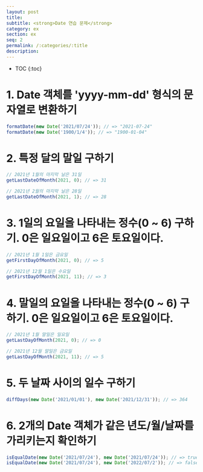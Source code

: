 ```yaml
---
layout: post
title:
subtitle: <strong>Date 연습 문제</strong>
category: ex
section: ex
seq: 2
permalink: /:categories/:title
description:
---
```


* TOC
{:toc}

# 1. Date 객체를 'yyyy-mm-dd' 형식의 문자열로 변환하기

```javascript
formatDate(new Date('2021/07/24')); // => "2021-07-24"
formatDate(new Date('1900/1/4')); // => "1900-01-04"
```

<!--
const formatDate = (() => {
  const format = n => (n < 10 ? '0' + n : n + '');
  return date => `${date.getFullYear()}-${format(date.getMonth() + 1)}-${format(date.getDate())}`;
})();

console.log(formatDate(new Date('2021/07/24'))); // "2021-07-24"
console.log(formatDate(new Date('1900/1/4'))); // "1900-01-04"
 -->

# 2. 특정 달의 말일 구하기

```javascript
// 2021년 1월의 마지막 날은 31일
getLastDateOfMonth(2021, 0); // => 31

// 2021년 2월의 마지막 날은 28일
getLastDateOfMonth(2021, 1); // => 28
```

<!--
// Date 생성자 함수의 2번째 매개변수(월)에 월을 나타내는 정수(0~6)에 1을 더한 값을 전달하면 익월을 가리키는 Date 객체를 반환한다.
// new Date(2021, 0 + 1) => 2021/2/1
// Date 생성자 함수의 3번째 매개변수(날짜)에 0을 전달하면 전월 말일을 가리키는 Date 객체를 반환한다.
// new Date(2021, 0 + 1, 0) => 2021/1/31
const getLastDateOfMonth = (year, month) => new Date(year, month + 1, 0).getDate();

// 2021년 1월의 마자막 날은 31일
console.log(getLastDateOfMonth(2021, 0)); // 31

// 2021년 2월의 마자막 날은 28일
console.log(getLastDateOfMonth(2021, 1)); // 28
 -->

# 3. 1일의 요일을 나타내는 정수(0 ~ 6) 구하기. 0은 일요일이고 6은 토요일이다.

```javascript
// 2021년 1월 1일은 금요일
getFirstDayOfMonth(2021, 0); // => 5

// 2021년 12월 1일은 수요일
getFirstDayOfMonth(2021, 11); // => 3
```

<!--
// Date.prototype.getDay => Date 객체의 요일(0 ~ 6)을 나타내는 정수를 반환한다. 0은 일요일이고 6은 토요일이다.
const getFirstDayOfMonth = (year, month) => new Date(year, month, 1).getDay();

// 2021년 1월 1일은 금요일
getFirstDayOfMonth(2021, 0); // => 5

// 2021년 12월 1일은 수요일
getFirstDayOfMonth(2021, 11); // => 3
 -->

# 4. 말일의 요일을 나타내는 정수(0 ~ 6) 구하기. 0은 일요일이고 6은 토요일이다.

```javascript
// 2021년 1월 말일은 일요일
getLastDayOfMonth(2021, 0); // => 0

// 2021년 12월 말일은 금요일
getLastDayOfMonth(2021, 11); // => 5
```

<!--
// Date 생성자 함수의 2번째 매개변수(월)에 월을 나타내는 정수(0~6)에 1을 더한 값을 전달하면 익월을 가리키는 Date 객체를 반환한다.
// new Date(2021, 0 + 1) => 2021/2/1
// Date 생성자 함수의 3번째 매개변수(날짜)에 0을 전달하면 전월 말일을 가리키는 Date 객체를 반환한다.
// new Date(2021, 0 + 1, 0) => 2021/1/31
const getLastDayOfMonth = (year, month) => new Date(year, month + 1, 0).getDay() ;

// 2021년 1월 말일은 일요일
getLastDayOfMonth(2021, 0); // => 0

// 2021년 12월 말일은 금요일
getLastDayOfMonth(2021, 11); // => 5
 -->

# 5. 두 날짜 사이의 일수 구하기

```javascript
diffDays(new Date('2021/01/01'), new Date('2021/12/31')); // => 364
```

<!--
const diffDays = (from, to) => Math.abs(to - from) / (24 * 60 * 60 * 1000);

diffDays(new Date('2021/01/01'), new Date('2021/12/31')); // => 364
 -->

# 6. 2개의 Date 객체가 같은 년도/월/날짜를 가리키는지 확인하기

```javascript
isEqualDate(new Date('2021/07/24'), new Date('2021/07/24')); // => true
isEqualDate(new Date('2021/07/24'), new Date('2022/07/2')); // => false
```

<!--
// TODO: date1, date2가 Date 객체인지 확인
function getType(target) {
  return Object.prototype.toString.call(target).slice(8, -1);
}
function isDate(target) {
  return getType(target) === 'Date';
}

const isEqualDate = (date1, date2) => date1.getTime() === date2.getTime();

isEqualDate(new Date('2021/07/24'), new Date('2021/07/24')); // => true
isEqualDate(new Date('2021/07/24'), new Date('2022/07/2')); // => false
 -->